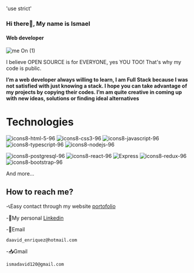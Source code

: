 'use strict'
### Hi there👋, My name is Ismael
#### Web developer
![me On (1)](https://user-images.githubusercontent.com/81322974/182441467-845b9b55-245c-4a09-b58e-b568b591fa10.gif)


I believe OPEN SOURCE is for EVERYONE, yes YOU TOO! That's why my code is public.

**I’m a web developer always willing to learn, I am Full Stack because I was not satisfied with just knowing a stack. I hope you can take advantage of my projects by copying their codes.
I’m am quite creative in coming up with new ideas, solutions or finding ideal alternatives**

# Technologies
![icons8-html-5-96](https://user-images.githubusercontent.com/81322974/182447341-a44e38c3-23f1-40ba-abbe-88666028b0a9.png)
![icons8-css3-96](https://user-images.githubusercontent.com/81322974/182447337-71f167bb-cbea-4d62-b4af-e2b551814925.png)
![icons8-javascript-96](https://user-images.githubusercontent.com/81322974/182447343-cba78ea4-297d-411a-8059-6ffd5df9ddb7.png)
![icons8-typescript-96](https://user-images.githubusercontent.com/81322974/182518848-cf182f63-2b26-4fa6-9d62-2068d26d03e1.png)
![icons8-nodejs-96](https://user-images.githubusercontent.com/81322974/182447347-ab2720d6-b50b-4a99-8f40-6059b4dcbe6f.png)


![icons8-postgresql-96](https://user-images.githubusercontent.com/81322974/182447350-df1b1476-1ec5-476f-a7f7-d1822564188a.png)
![icons8-react-96](https://user-images.githubusercontent.com/81322974/182447353-c716283b-bb8c-491b-9196-7cd8ec41856d.png)
![Express](https://user-images.githubusercontent.com/81322974/182449375-9e97ba29-ccec-490b-96f8-6757ef0a8424.png)
![icons8-redux-96](https://user-images.githubusercontent.com/81322974/182447769-539035e1-5959-4f82-80b1-9b010a73d92f.png)
![icons8-bootstrap-96](https://user-images.githubusercontent.com/81322974/182447335-4e8a3563-5e20-47be-a9b9-baa10c699294.png)

And more...

## How to reach me?

-📞Easy contact through my website [portofolio](https://portofolio-ismanaos.vercel.app/)

-💼My personal [Linkedin](https://www.linkedin.com/in/david-ismael-enriquez/)

-📩Email

	daavid_enriquez@hotmail.com
	
-📥Gmail
	
	ismadavid120@gmail.com
<!--
**Ismanaos/Ismanaos** is a ✨ _special_ ✨ repository because its `README.md` (this file) appears on your GitHub profile.

Here are some ideas to get you started:

- 🔭 I’m currently working on ...
- 🌱 I’m currently learning ...
- 👯 I’m looking to collaborate on ...
- 🤔 I’m looking for help with ...
- 💬 Ask me about ...
- 📫 How to reach me: ...
- 😄 Pronouns: ...
- ⚡ Fun fact: ...
-->
